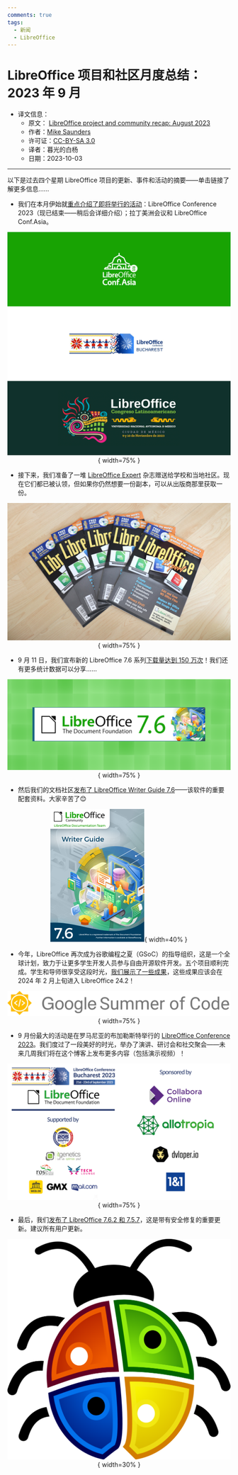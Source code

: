 ```yaml
---
comments: true
tags:
  - 新闻
  - LibreOffice
---
```


# LibreOffice 项目和社区月度总结：2023 年 9 月

- 译文信息：
    - 原文： [LibreOffice project and community recap: August 2023](https://blog.documentfoundation.org/blog/2023/09/04/libreoffice-project-and-community-recap-august-2023/)
    - 作者：[Mike Saunders](https://blog.documentfoundation.org/blog/author/mikesaunders/)
    - 许可证：[CC-BY-SA 3.0](https://creativecommons.org/licenses/by-sa/3.0/)
    - 译者：暮光的白杨
    - 日期：2023-10-03

---

以下是过去四个星期 LibreOffice 项目的更新、事件和活动的摘要——单击链接了解更多信息……

- 我们在本月伊始就[重点介绍了即将举行的活动]：LibreOffice Conference 2023（现已结束——稍后会详细介绍）；拉丁美洲会议和 LibreOffice Conf.Asia。

[重点介绍了即将举行的活动]: https://blog.documentfoundation.org/blog/2023/09/05/big-events-coming-up-in-the-libreoffice-community/

<center>

![](./images/2023-10/tdf/conf3.png){ width=75% }

</center>

- 接下来，我们准备了一堆 [LibreOffice Expert] 杂志赠送给学校和当地社区。现在它们都已被认领，但如果你仍然想要一份副本，可以从出版商那里获取一份。

[LibreOffice Expert]: https://blog.documentfoundation.org/blog/2023/09/06/new-libreoffice-expert-magazines-available-for-schools-and-communities/

<center>

![](./images/2023-10/tdf/libreoffice_expert_2023_magazines.jpg){ width=75% }

</center>

- 9 月 11 日，我们宣布新的 LibreOffice 7.6 系列[下载量达到 150 万次]！我们还有更多统计数据可以分享……

[下载量达到 150 万次]: ./tdf-1.5million.md

<center>

![](./images/2023-09/tdf/LO76_green.png){ width=75% }

</center>

- 然后我们的文档社区[发布了 LibreOffice Writer Guide 7.6]——该软件的重要配套资料。大家辛苦了😊

[发布了 LibreOffice Writer Guide 7.6]: https://blog.documentfoundation.org/blog/2023/09/12/writer-guide-7-6-is-ready-for-you/

<center>

![](./images/2023-10/tdf/Writer76.png){ width=40% }

</center>

- 今年，LibreOffice 再次成为谷歌编程之夏（GSoC）的指导组织，这是一个全球计划，致力于让更多学生开发人员参与自由开源软件开发。五个项目顺利完成。学生和导师很享受这段时光，[我们展示了一些成果]，这些成果应该会在 2024 年 2 月上旬进入 LibreOffice 24.2！

[我们展示了一些成果]: ./tdf-gsoc-2023.md

<center>

![](./images/2023-09/tdf/gsoc_logo_long_2019.png){ width=75% }

</center>

- 9 月份最大的活动是在罗马尼亚的布加勒斯特举行的 [LibreOffice Conference 2023]。我们度过了一段美好的时光，举办了演讲、研讨会和社交聚会——未来几周我们将在这个博客上发布更多内容（包括演示视频）！

[LibreOffice Conference 2023]: https://blog.documentfoundation.org/blog/2023/09/16/libreoffice-conference-2023-in-bucharest/

<center>

![](./images/2023-10/tdf/sponsors-socialmedia-2048x1251.png){ width=75% }

</center>

- 最后，我们[发布了 LibreOffice 7.6.2 和 7.5.7]，这是带有安全修复的重要更新。建议所有用户更新。

[发布了 LibreOffice 7.6.2 和 7.5.7]: https://blog.documentfoundation.org/blog/2023/09/26/lo-762-and-lo-757/

<center>

![](./images/2023-10/tdf/bug-162019-1024x1013.png){ width=30% }

</center>